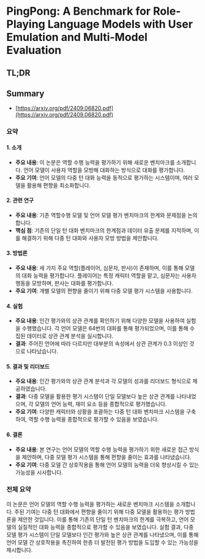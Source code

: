 # PingPong: A Benchmark for Role-Playing Language Models with User Emulation and Multi-Model Evaluation
## TL;DR
## Summary
- [https://arxiv.org/pdf/2409.06820.pdf](https://arxiv.org/pdf/2409.06820.pdf)

### 요약

#### 1. 소개
- **주요 내용**: 이 논문은 역할 수행 능력을 평가하기 위해 새로운 벤치마크를 소개합니다. 언어 모델이 사용자 역할을 모방해 대화하는 방식으로 대화를 평가합니다.
- **주요 기여**: 언어 모델의 다중 턴 대화 능력을 동적으로 평가하는 시스템이며, 여러 모델을 활용해 편향을 최소화합니다.

#### 2. 관련 연구
- **주요 내용**: 기존 역할수행 모델 및 언어 모델 평가 벤치마크의 한계와 문제점을 논의합니다.
- **핵심 점**: 기존의 단일 턴 대화 벤치마크의 한계점과 데이터 유출 문제를 지적하며, 이를 해결하기 위해 다중 턴 대화와 사용자 모방 방법을 제안합니다.

#### 3. 방법론
- **주요 내용**: 세 가지 주요 역할(플레이어, 심문자, 판사)이 존재하며, 이를 통해 모델의 대화 능력을 평가합니다. 플레이어는 특정 캐릭터 역할을 맡고, 심문자는 사용자 행동을 모방하며, 판사는 대화를 평가합니다.
- **주요 기여**: 개별 모델의 편향을 줄이기 위해 다중 모델 평가 시스템을 사용합니다.

#### 4. 실험
- **주요 내용**: 인간 평가와의 상관 관계를 확인하기 위해 다양한 모델을 사용하여 실험을 수행했습니다. 각 언어 모델은 64번의 대화를 통해 평가되었으며, 이를 통해 수집된 데이터로 상관 관계 분석을 실시합니다.
- **결과**: 주어진 언어에 따라 다르지만 대부분의 속성에서 상관 관계가 0.3 이상인 것으로 나타났습니다.

#### 5. 결과 및 리더보드
- **주요 내용**: 인간 평가와의 상관 관계 분석과 각 모델의 성과를 리더보드 형식으로 제공하였습니다.
- **결과**: 다중 모델을 활용한 평가 시스템이 단일 모델보다 높은 상관 관계를 나타내었으며, 각 모델의 언어 능력, 재미 요소 등을 종합적으로 평가했습니다.
- **주요 기여**: 다양한 캐릭터와 상황을 포괄하는 다중 턴 대화 벤치마크 시스템을 구축하여, 역할 수행 능력을 종합적으로 평가할 수 있음을 보였습니다.

#### 6. 결론
- **주요 내용**: 본 연구는 언어 모델의 역할 수행 능력을 평가하기 위한 새로운 접근 방식을 제안하며, 다중 모델 평가 시스템을 통해 편향을 줄이는 효과를 나타냈습니다.
- **주요 기여**: 다중 모델 간 상호작용을 통해 언어 모델의 능력을 더욱 향상시킬 수 있는 가능성을 시사합니다.

### 전체 요약
이 논문은 언어 모델의 역할 수행 능력을 평가하는 새로운 벤치마크 시스템을 소개합니다. 주된 기여는 다중 턴 대화에서 편향을 줄이기 위해 다중 모델을 활용하는 평가 방법론을 제안한 것입니다. 이를 통해 기존의 단일 턴 벤치마크의 한계를 극복하고, 언어 모델의 실질적인 대화 능력을 종합적으로 평가할 수 있음을 보였습니다. 실험 결과, 다중 모델 평가 시스템이 단일 모델보다 인간 평가와 높은 상관 관계를 나타냈으며, 이를 통해 언어 모델 간 상호작용을 촉진하여 한층 더 발전된 평가 방법을 도입할 수 있는 가능성을 제시합니다.